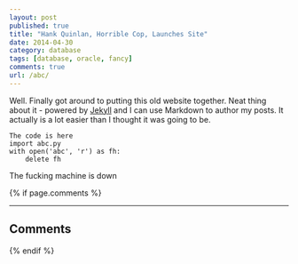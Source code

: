 ```yaml
---
layout: post
published: true
title: "Hank Quinlan, Horrible Cop, Launches Site"
date: 2014-04-30
category: database
tags: [database, oracle, fancy]
comments: true
url: /abc/
---
```


Well. Finally got around to putting this old website together. Neat thing about it - powered by [Jekyll](http://jekyllrb.com) and I can use Markdown to author my posts. It actually is a lot easier than I thought it was going to be.

```
The code is here
import abc.py
with open('abc', 'r') as fh:
	delete fh
```
The fucking machine is down

<div>
{% if page.comments %}
	<hr/>
	<h2>Comments</h2>
	<div class="fb-comments" data-href="{{ site.url }} {{ page.url }}" data-num-posts="4" data-width="706"></div>
{% endif %}
</div>